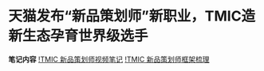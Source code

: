 # 天猫发布“新品策划师”新职业，TMIC造新生态孕育世界级选手
**笔记内容**
[!TMIC 新品策划师视频笔记](https://github.com/gurusmile/Project-for-Resume/blob/data/TMIC%20notes/TMIC%E6%96%B0%E5%93%81%E7%AD%96%E5%88%92%E5%B8%88%20Notes.md)
[!TMIC 新品策划师框架梳理](https://github.com/gurusmile/Project-for-Resume/blob/data/TMIC%20notes/TMIC%20%E6%A1%86%E6%9E%B6%E6%A2%B3%E7%90%86.pdf)
